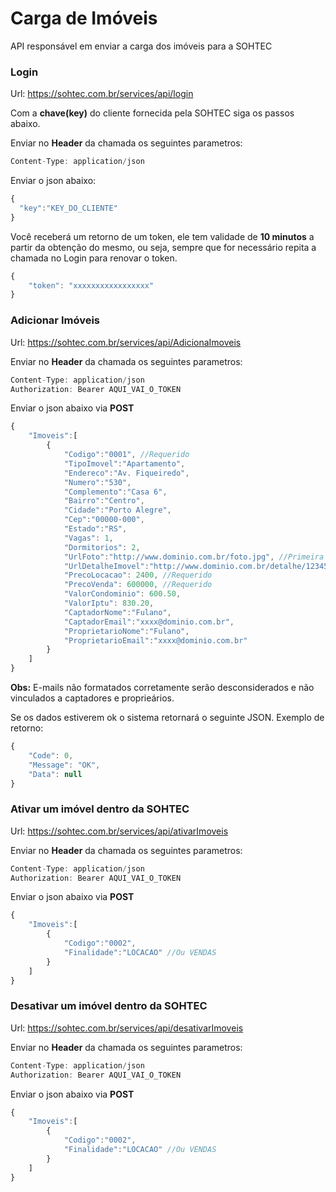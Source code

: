 # Carga de Imóveis
API responsável em enviar a carga dos imóveis para a SOHTEC

### Login
Url: https://sohtec.com.br/services/api/login

Com a **chave(key)** do cliente fornecida pela SOHTEC siga os passos abaixo.

Enviar no **Header** da chamada os seguintes parametros:
```javascript {.line-numbers}
Content-Type: application/json
```

Enviar o json abaixo:
```javascript {.line-numbers}
{
  "key":"KEY_DO_CLIENTE"
}
```

Você receberá um retorno de um token, ele tem validade de **10 minutos** a partir da obtenção do mesmo, ou seja, sempre que for necessário repita a chamada no Login para renovar o token.
```javascript {.line-numbers}
{
    "token": "xxxxxxxxxxxxxxxxx"
}
```

### Adicionar Imóveis
Url: https://sohtec.com.br/services/api/AdicionaImoveis

Enviar no **Header** da chamada os seguintes parametros:
```javascript {.line-numbers}
Content-Type: application/json
Authorization: Bearer AQUI_VAI_O_TOKEN
```
Enviar o json abaixo via **POST** 
```javascript {.line-numbers}
{
    "Imoveis":[
        {            
            "Codigo":"0001", //Requerido
            "TipoImovel":"Apartamento",
            "Endereco":"Av. Fiqueiredo",
            "Numero":"530",
            "Complemento":"Casa 6",
            "Bairro":"Centro",
            "Cidade":"Porto Alegre",
            "Cep":"00000-000",
            "Estado":"RS",
            "Vagas": 1,
            "Dormitorios": 2,
            "UrlFoto":"http://www.dominio.com.br/foto.jpg", //Primeira foto do imóvel se existir.
            "UrlDetalheImovel":"http://www.dominio.com.br/detalhe/12345",
            "PrecoLocacao": 2400, //Requerido
            "PrecoVenda": 600000, //Requerido
            "ValorCondominio": 600.50,
            "ValorIptu": 830.20,
            "CaptadorNome":"Fulano",
            "CaptadorEmail":"xxxx@dominio.com.br",
            "ProprietarioNome":"Fulano",
            "ProprietarioEmail":"xxxx@dominio.com.br"
        }        
    ]
}
```
**Obs:** E-mails não formatados corretamente serão desconsiderados e não vinculados a captadores e proprieários. 

Se os dados estiverem ok o sistema retornará o seguinte JSON.
Exemplo de retorno:
```javascript {.line-numbers}
{
    "Code": 0,
    "Message": "OK",
    "Data": null
}
```

### Ativar um imóvel dentro da SOHTEC
Url: https://sohtec.com.br/services/api/ativarImoveis

Enviar no **Header** da chamada os seguintes parametros:
```javascript {.line-numbers}
Content-Type: application/json
Authorization: Bearer AQUI_VAI_O_TOKEN
```
Enviar o json abaixo via **POST** 
```javascript {.line-numbers}
{
    "Imoveis":[
        {
            "Codigo":"0002",
            "Finalidade":"LOCACAO" //Ou VENDAS
        }
    ]
}
```

### Desativar um imóvel dentro da SOHTEC
Url: https://sohtec.com.br/services/api/desativarImoveis

Enviar no **Header** da chamada os seguintes parametros:
```javascript {.line-numbers}
Content-Type: application/json
Authorization: Bearer AQUI_VAI_O_TOKEN
```
Enviar o json abaixo via **POST** 
```javascript {.line-numbers}
{
    "Imoveis":[
        {
            "Codigo":"0002",
            "Finalidade":"LOCACAO" //Ou VENDAS
        }
    ]
}
```
